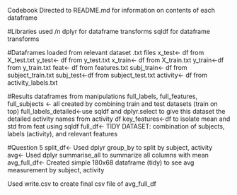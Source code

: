 Codebook
Directed to README.md for information on contents of each dataframe

#Libraries used /n
dplyr for dataframe transforms
sqldf for dataframe transforms

#Dataframes loaded from relevant dataset .txt files
x_test<- df from X_test.txt
y_test<- df from y_test.txt
x_train<- df from X_train.txt
y_train<-df from y_train.txt
feat<- df from features.txt
subj_train<- df from subject_train.txt
subj_test<-df from subject_test.txt
activity<- df from activity_labels.txt

#Results dataframes from manipulations
full_labels, full_features, full_subjects <- all created by combining train and test datasets (train on top)
full_labels_detailed<-use sqldf and dplyr.select to give this dataset the detailed activity names from activity df
key_features<-df to isolate mean and std from feat using sqldf
full_df<- TIDY DATASET: combination of subjects, labels (activity), and relevant features

#Question 5
split_df<- Used dplyr group_by to split by subject, activity
avg<- Used dplyr summarise_all to summarize all columns with mean
avg_full_df<- Created simple 180x68 dataframe (tidy) to see avg measurement by subject, activity

Used write.csv to create final csv file of avg_full_df

